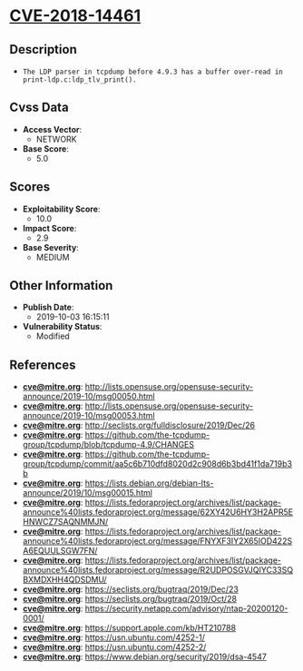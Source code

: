 
# [CVE-2018-14461](https://cve.mitre.org/cgi-bin/cvename.cgi?name=CVE-2018-14461)

## Description

- `The LDP parser in tcpdump before 4.9.3 has a buffer over-read in print-ldp.c:ldp_tlv_print().`

## Cvss Data

- **Access Vector**:
  - NETWORK
- **Base Score**:
  - 5.0

## Scores

- **Exploitability Score**:
  - 10.0
- **Impact Score**:
  - 2.9
- **Base Severity**:
  - MEDIUM

## Other Information

- **Publish Date**:
  - 2019-10-03 16:15:11
- **Vulnerability Status**:
  - Modified

## References

- **cve@mitre.org**: http://lists.opensuse.org/opensuse-security-announce/2019-10/msg00050.html
- **cve@mitre.org**: http://lists.opensuse.org/opensuse-security-announce/2019-10/msg00053.html
- **cve@mitre.org**: http://seclists.org/fulldisclosure/2019/Dec/26
- **cve@mitre.org**: https://github.com/the-tcpdump-group/tcpdump/blob/tcpdump-4.9/CHANGES
- **cve@mitre.org**: https://github.com/the-tcpdump-group/tcpdump/commit/aa5c6b710dfd8020d2c908d6b3bd41f1da719b3b
- **cve@mitre.org**: https://lists.debian.org/debian-lts-announce/2019/10/msg00015.html
- **cve@mitre.org**: https://lists.fedoraproject.org/archives/list/package-announce%40lists.fedoraproject.org/message/62XY42U6HY3H2APR5EHNWCZ7SAQNMMJN/
- **cve@mitre.org**: https://lists.fedoraproject.org/archives/list/package-announce%40lists.fedoraproject.org/message/FNYXF3IY2X65IOD422SA6EQUULSGW7FN/
- **cve@mitre.org**: https://lists.fedoraproject.org/archives/list/package-announce%40lists.fedoraproject.org/message/R2UDPOSGVJQIYC33SQBXMDXHH4QDSDMU/
- **cve@mitre.org**: https://seclists.org/bugtraq/2019/Dec/23
- **cve@mitre.org**: https://seclists.org/bugtraq/2019/Oct/28
- **cve@mitre.org**: https://security.netapp.com/advisory/ntap-20200120-0001/
- **cve@mitre.org**: https://support.apple.com/kb/HT210788
- **cve@mitre.org**: https://usn.ubuntu.com/4252-1/
- **cve@mitre.org**: https://usn.ubuntu.com/4252-2/
- **cve@mitre.org**: https://www.debian.org/security/2019/dsa-4547
